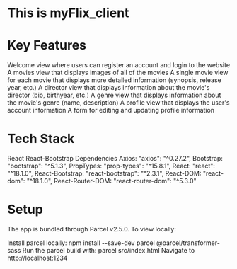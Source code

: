# This is myFlix_client

# Key Features
Welcome view where users can register an account and login to the website
A movies view that displays images of all of the movies
A single movie view for each movie that displays more detailed information (synopsis, release year, etc.)
A director view that displays information about the movie's director (bio, birthyear, etc.)
A genre view that displays information about the movie's genre (name, description)
A profile view that displays the user's account information
A form for editing and updating profile information
# Tech Stack
React
React-Bootstrap
Dependencies
Axios: "axios": "^0.27.2",
Bootstrap: "bootstrap": "^5.1.3",
PropTypes: "prop-types": "^15.8.1",
React: "react": "^18.1.0",
React-Bootstrap: "react-bootstrap": "^2.3.1",
React-DOM: "react-dom": "^18.1.0",
React-Router-DOM: "react-router-dom": "^5.3.0"
# Setup
The app is bundled through Parcel v2.5.0. To view locally:

Install parcel locally: npm install --save-dev parcel @parcel/transformer-sass
Run the parcel build with: parcel src/index.html
Navigate to http://localhost:1234
